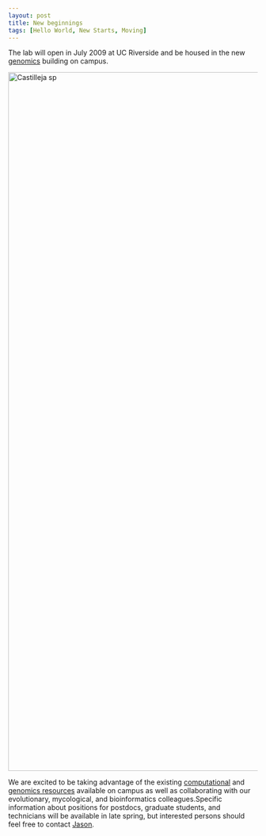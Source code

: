 ```yaml
---
layout: post
title: New beginnings
tags: [Hello World, New Starts, Moving]
---
```

The lab will open in July 2009 at UC Riverside and be housed in the new [genomics](http://genomics.ucr.edu) building on campus.

<a data-flickr-embed="true" href="https://www.flickr.com/photos/stajich/3242806294/" title="Castilleja sp"><img src="https://live.staticflickr.com/3126/3242806294_1af0761000_h.jpg" width="1393" height="1411" alt="Castilleja sp"></a><script async src="//embedr.flickr.com/assets/client-code.js" charset="utf-8"></script>

We are excited to be taking advantage of the existing [computational](http://hpcc.ucr.edu) and [genomics resources](http://www.genomics.ucr.edu/) available on campus as well as collaborating with our evolutionary, mycological, and bioinformatics colleagues.Specific information about positions for postdocs, graduate students, and technicians will be available in late spring, but interested persons should feel free to contact [Jason](/member/jason-stajich/).
